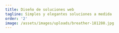 ```yaml
---
title: Diseño de soluciones web
tagline: Simples y elegantes soluciones a medida
order: '2'
image: /assets/images/uploads/breather-181280.jpg
---
```


